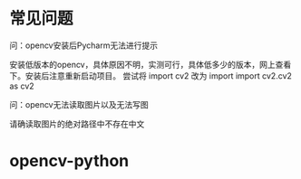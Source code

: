 # 常见问题
问：opencv安装后Pycharm无法进行提示

安装低版本的opencv，具体原因不明，实测可行，具体低多少的版本，网上查看下。安装后注意重新启动项目。
尝试将 import cv2 改为 import import cv2.cv2 as cv2 

问：opencv无法读取图片以及无法写图

请确读取图片的绝对路径中不存在中文

# opencv-python

